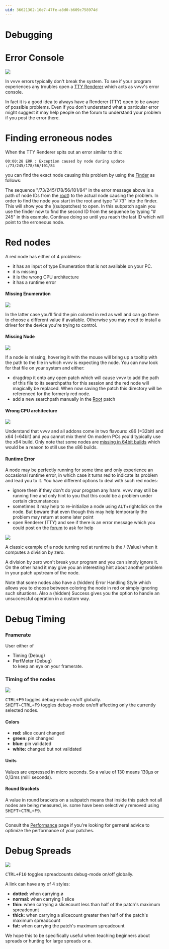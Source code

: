 ```yaml
---
uid: 36621302-10e7-47fe-a8d0-b609c758974d
---
```


# Debugging

# Error Console

![](~/img/patchingDebugging_TTY.png "")   

In vvvv errors typically don't break the system. To see if your program experiences any troubles open a [TTY Renderer](xref:e2fe8b35-85de-47a9-a953-2621254e9641) which acts as vvvv's error console.   

In fact it is a good idea to always have a Renderer (TTY) open to be aware of possible problems. Even if you don't understand what a particular error might suggest it may help people on the forum to understand your problem if you post the error there.  


# Finding erroneous nodes


When the TTY Renderer spits out an error similar to this:  
```
00:00:28 ERR : Exception caused by node during update :/73/245/178/56/101/84 
```

you can find the exact node causing this problem by using the [Finder](xref:869d5933-4693-4b32-a7f3-5b7cfcc3a07f) as follows:  

The sequence "/73/245/178/56/101/84" in the error message above is a path of node IDs from the [root](xref:5eea935d-c82d-4b89-8403-1fbc1d79fb93)) to the actual node causing the problem. In order to find the node you start in the root and type "# 73" into the finder. This will show you the ((subpatches) to open. In this subpatch again you use the finder now to find the second ID from the sequence by typing "# 245" in this example. Continue doing so until you reach the last ID which will point to the erroneous node.   





# Red nodes


A red node has either of 4 problems:   
* it has an input of type Enumeration that is not available on your PC.   
* it is missing   
* it is the wrong CPU architecture  
* it has a runtime error  


#### Missing Enumeration 

![](~/img/Debugging_RedNodes_Enum2.png "")  

In the latter case you'll find the pin colored in red as well and can go there to choose a different value if available. Otherwise you may need to install a driver for the device you're trying to control.   


#### Missing Node

![](~/img/patchingDebugging_RedNodes_Missing.png "")   


If a node is missing, hovering it with the mouse will bring up a tooltip with the path to the file in which vvvv is expecting the node. You can now look for that file on your system and either:  
* dragdrop it onto any open patch which will cause vvvv to add the path of this file to its searchpaths for this session and the red node will magically be replaced. When now saving the patch this directory will be referenced for the formerly red node.  
* add a new searchpath manually in the [Root](xref:5eea935d-c82d-4b89-8403-1fbc1d79fb93) patch  


#### Wrong CPU architecture

![](~/img/Debugging_RedNodes_Architecture.png "")   

Understand that vvvv and all addons come in two flavours: x86 (=32bit) and x64 (=64bit) and you cannot mix them! On modern PCs you'd typically use the x64 build. Only note that some nodes are [missing in 64bit builds](https://vvvv.org/documentation/missing-in-64bit-builds) which would be a reason to still use the x86 builds.   


 

#### Runtime Error
A node may be perfectly running for some time and only experience an occasional runtime error, in which case it turns red to indicate its problem and lead you to it. You have different options to deal with such red nodes:  
* ignore them if they don't do your program any harm. vvvv may still be running fine and only hint to you that this could be a problem under certain circumstances  
* sometimes it may help to re-initialize a node using <kbd>ALT</kbd>+rightclick on the node. But beware that even though this may help temporarily the problem may return at some later point   
* open <span class="node">Renderer (TTY)</span> and see if there is an error message which you could post on the [forum](https://vvvv.org/forums) to ask for help  



![](~/img/patchingDebugging_RedNodes_Runtime.png "")   


A classic example of a node turning red at runtime is the / (Value) when it computes a division by zero.   

A division by zero won't break your program and you can simply ignore it. On the other hand it may give you an interesting hint about another problem in your patch upstream of the node.   

Note that some nodes also have a (hidden) <span class="pin">Error Handling Style</span> which allows you to choose between coloring the node in red or simply ignoring such situations. Also a (hidden) <span class="pin">Success</span> gives you the option to handle an unsuccessful operation in a custom way.   


# Debug Timing


### Framerate
User either of  
* <span class="node">Timing (Debug)</span>  
* <span class="node">PerfMeter (Debug)</span>   
to keep an eye on your framerate.  

### Timing of the nodes

![](~/img/Debugging-DebuggingTiming.png "")   

<kbd>CTRL+F9</kbd> toggles debug-mode on/off globally.   
<kbd>SHIFT+CTRL+F9</kbd> toggles debug-mode on/off affecting only the currently selected nodes.  

#### Colors
* **red:** slice count changed  
* **green:** pin changed  
* **blue:** pin validated  
* **white:** changed but not validated  

#### Units

Values are expressed in micro seconds. So a value of 130 means 130µs or 0,13ms (milli seconds).   

#### Round Brackets

A value in round brackets on a subpatch means that inside this patch not all nodes are being measured, ie. some have been selectively removed using <kbd>SHIFT+CTRL+F9</kbd>.  

---  
Consult the [Performance](xref:026ac8ca-9bcc-45e4-abf3-ac079a44065b) page if you're looking for gerneral advice to optimize the performance of your patches.   



# Debug Spreads

![](~/img/Debugging-DebuggingSpreads.png "")   


<kbd>CTRL+F10</kbd> toggles spreadcounts debug-mode on/off globally.  

A link can have any of 4 styles:  

* **dotted:** when carrying ø  
* **normal:** when carrying 1 slice  
* **thin:** when carrying a slicecount less than half of the patch's maximum spreadcount  
* **thick:** when carrying a slicecount greater then half of the patch's maximum spreadcount  
* **fat:** when carrying the patch's maximum spreadcount  

We hope this to be specifically useful when teaching beginners about spreads or hunting for large spreads or ø.  

